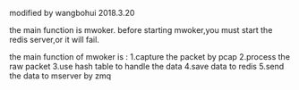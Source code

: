modified by wangbohui 2018.3.20

the main function is mwoker.
before starting mwoker,you must start the redis server,or it will fail.

the main function of mwoker is :
1.capture the packet by pcap
2.process the raw packet
3.use hash table to handle the data
4.save data to redis
5.send the data to mserver by zmq
